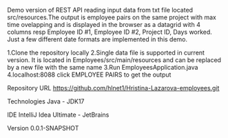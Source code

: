 
Demo version of REST API reading input data from txt file located src/resources.The output is employee pairs on the same project with max time ovelapping and is displayed in the browser as a datagrid with 4 columns resp Employee ID #1, Employee ID #2, Project ID, Days worked.
Just a few different date formats are implemented in this demo.


1.Clone the repository locally
2.Single data file is supported in current version. It is located in Employees/src/main/resources and can be replaced by a new file with the same name
3.Run EmployeesApplication.java
4.localhost:8088 click EMPLOYEE PAIRS to get the output

Repository URL
https://github.com/hlnet1/Hristina-Lazarova-employees.git

Technologies
Java - JDK17

IDE
IntelliJ Idea Ultimate - JetBrains

Version
0.0.1-SNAPSHOT
